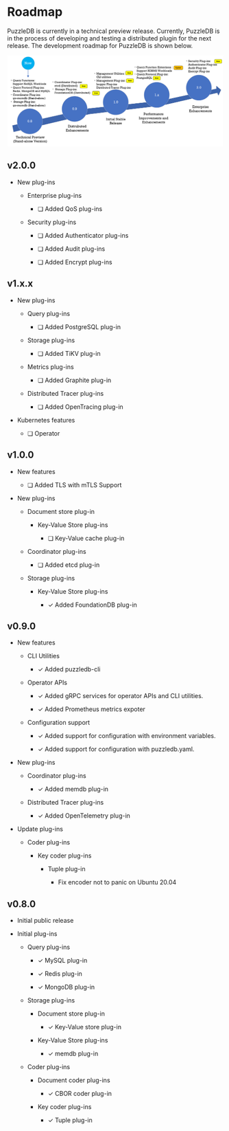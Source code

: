 # Roadmap

PuzzleDB is currently in a technical preview release. Currently, PuzzleDB is in the process of developing and testing a distributed plugin for the next release. The development roadmap for PuzzleDB is shown below.

![doc/img/roadmap](img/roadmap.png)

## v2.0.0

-   New plug-ins

    -   Enterprise plug-ins

        -   ❏ Added QoS plug-ins

    -   Security plug-ins

        -   ❏ Added Authenticator plug-ins﻿

        -   ❏ Added Audit plug-ins

        -   ❏ Added Encrypt plug-ins

## v1.x.x

-   New plug-ins

    -   Query plug-ins

        -   ❏ Added PostgreSQL plug-in

    -   Storage plug-ins

        -   ❏ Added TiKV plug-in

    -   Metrics plug-ins

        -   ❏ Added Graphite plug-in

    -   Distributed Tracer plug-ins

        -   ❏ Added OpenTracing plug-in

-   Kubernetes features

    -   ❏ Operator

## v1.0.0

-   New features

    -   ❏ Added TLS with mTLS Support

-   New plug-ins

    -   Document store plug-in

        -   Key-Value Store plug-ins

            -   ❏ Key-Value cache plug-in

    -   Coordinator plug-ins

        -   ❏ Added etcd plug-in

    -   Storage plug-ins

        -   Key-Value Store plug-ins

            -   ✓ Added FoundationDB plug-in

## v0.9.0

-   New features

    -   CLI Utilities

        -   ✓ Added puzzledb-cli

    -   Operator APIs

        -   ✓ Added gRPC services for operator APIs and CLI utilities.

        -   ✓ Added Prometheus metrics expoter

    -   Configuration support

        -   ✓ Added support for configuration with environment variables.

        -   ✓ Added support for configuration with puzzledb.yaml.

-   New plug-ins

    -   Coordinator plug-ins

        -   ✓ Added memdb plug-in

    -   Distributed Tracer plug-ins

        -   ✓ Added OpenTelemetry plug-in

-   Update plug-ins

    -   Coder plug-ins

        -   Key coder plug-ins

            -   Tuple plug-in

                -   Fix encoder not to panic on Ubuntu 20.04

## v0.8.0

-   Initial public release

-   Initial plug-ins

    -   Query plug-ins

        -   ✓ MySQL plug-in

        -   ✓ Redis plug-in

        -   ✓ MongoDB plug-in

    -   Storage plug-ins

        -   Document store plug-in

            -   ✓ Key-Value store plug-in

        -   Key-Value Store plug-ins

            -   ✓ memdb plug-in

    -   Coder plug-ins

        -   Document coder plug-ins

            -   ✓ CBOR coder plug-in

        -   Key coder plug-ins

            -   ✓ Tuple plug-in
